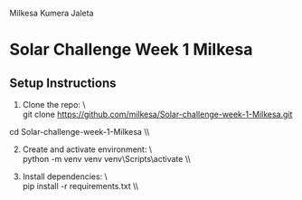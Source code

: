 Milkesa Kumera Jaleta
 
 # Solar Challenge Week 1 Milkesa

## Setup Instructions

1. Clone the repo:
\\\
git clone https://github.com/milkesa/Solar-challenge-week-1-Milkesa.git

cd Solar-challenge-week-1-Milkesa
\\\

2. Create and activate environment:
\\\
python -m venv venv
venv\Scripts\activate
\\\

3. Install dependencies:
\\\
pip install -r requirements.txt
\\\

